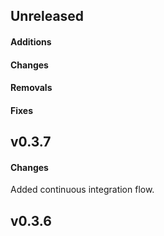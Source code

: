 ## Unreleased

#### Additions

#### Changes

#### Removals

#### Fixes

## v0.3.7

#### Changes

Added continuous integration flow.

## v0.3.6
